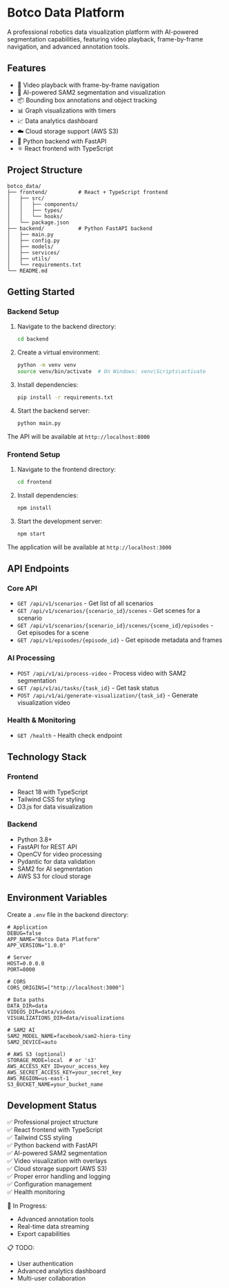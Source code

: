# Botco Data Platform

A professional robotics data visualization platform with AI-powered segmentation capabilities, featuring video playback, frame-by-frame navigation, and advanced annotation tools.

## Features

- 🎥 Video playback with frame-by-frame navigation
- 🤖 AI-powered SAM2 segmentation and visualization
- 📦 Bounding box annotations and object tracking
- 📊 Graph visualizations with timers
- 📈 Data analytics dashboard
- ☁️ Cloud storage support (AWS S3)
- 🔧 Python backend with FastAPI
- ⚛️ React frontend with TypeScript

## Project Structure

```
botco_data/
├── frontend/          # React + TypeScript frontend
│   ├── src/
│   │   ├── components/
│   │   ├── types/
│   │   └── hooks/
│   └── package.json
├── backend/           # Python FastAPI backend
│   ├── main.py
│   ├── config.py
│   ├── models/
│   ├── services/
│   ├── utils/
│   └── requirements.txt
└── README.md
```

## Getting Started

### Backend Setup

1. Navigate to the backend directory:
   ```bash
   cd backend
   ```

2. Create a virtual environment:
   ```bash
   python -m venv venv
   source venv/bin/activate  # On Windows: venv\Scripts\activate
   ```

3. Install dependencies:
   ```bash
   pip install -r requirements.txt
   ```

4. Start the backend server:
   ```bash
   python main.py
   ```

The API will be available at `http://localhost:8000`

### Frontend Setup

1. Navigate to the frontend directory:
   ```bash
   cd frontend
   ```

2. Install dependencies:
   ```bash
   npm install
   ```

3. Start the development server:
   ```bash
   npm start
   ```

The application will be available at `http://localhost:3000`

## API Endpoints

### Core API
- `GET /api/v1/scenarios` - Get list of all scenarios
- `GET /api/v1/scenarios/{scenario_id}/scenes` - Get scenes for a scenario
- `GET /api/v1/scenarios/{scenario_id}/scenes/{scene_id}/episodes` - Get episodes for a scene
- `GET /api/v1/episodes/{episode_id}` - Get episode metadata and frames

### AI Processing
- `POST /api/v1/ai/process-video` - Process video with SAM2 segmentation
- `GET /api/v1/ai/tasks/{task_id}` - Get task status
- `POST /api/v1/ai/generate-visualization/{task_id}` - Generate visualization video

### Health & Monitoring
- `GET /health` - Health check endpoint

## Technology Stack

### Frontend
- React 18 with TypeScript
- Tailwind CSS for styling
- D3.js for data visualization

### Backend
- Python 3.8+
- FastAPI for REST API
- OpenCV for video processing
- Pydantic for data validation
- SAM2 for AI segmentation
- AWS S3 for cloud storage

## Environment Variables

Create a `.env` file in the backend directory:

```env
# Application
DEBUG=false
APP_NAME="Botco Data Platform"
APP_VERSION="1.0.0"

# Server
HOST=0.0.0.0
PORT=8000

# CORS
CORS_ORIGINS=["http://localhost:3000"]

# Data paths
DATA_DIR=data
VIDEOS_DIR=data/videos
VISUALIZATIONS_DIR=data/visualizations

# SAM2 AI
SAM2_MODEL_NAME=facebook/sam2-hiera-tiny
SAM2_DEVICE=auto

# AWS S3 (optional)
STORAGE_MODE=local  # or 's3'
AWS_ACCESS_KEY_ID=your_access_key
AWS_SECRET_ACCESS_KEY=your_secret_key
AWS_REGION=us-east-1
S3_BUCKET_NAME=your_bucket_name
```

## Development Status

✅ Professional project structure  
✅ React frontend with TypeScript  
✅ Tailwind CSS styling  
✅ Python backend with FastAPI  
✅ AI-powered SAM2 segmentation  
✅ Video visualization with overlays  
✅ Cloud storage support (AWS S3)  
✅ Proper error handling and logging  
✅ Configuration management  
✅ Health monitoring  

🚧 In Progress:
- Advanced annotation tools
- Real-time data streaming
- Export capabilities

📋 TODO:
- User authentication
- Advanced analytics dashboard
- Multi-user collaboration
